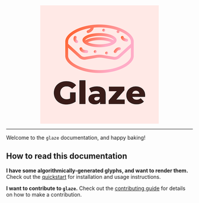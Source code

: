 <p align="center">
<img src="https://raw.githubusercontent.com/font-bakers/glaze/master/docs/img/logo.png" alt="Glaze logo" title="Glaze logo" align="center"></img>
</p>

---

Welcome to the `glaze` documentation, and happy baking!

## How to read this documentation

**I have some algorithmically-generated glyphs, and want to render them.** Check
out the [quickstart](https://font-bakers.github.io/glaze/quickstart/) for
installation and usage instructions.

**I want to contribute to `glaze`.** Check out the [contributing
guide](https://font-bakers.github.io/knead/contributing/) for details on how to
make a contribution.
